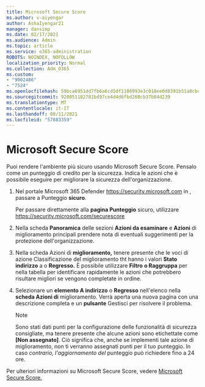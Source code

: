 ```yaml
---
title: Microsoft Secure Score
ms.author: v-aiyengar
author: AshaIyengar21
manager: dansimp
ms.date: 02/17/2021
ms.audience: Admin
ms.topic: article
ms.service: o365-administration
ROBOTS: NOINDEX, NOFOLLOW
localization_priority: Normal
ms.collection: Adm_O365
ms.custom:
- "9002486"
- "7524"
ms.openlocfilehash: 59bca6951dd7fb6a6cd5df1108993e3c018ee0d8391b51a0cbcaf3a61fc45a55
ms.sourcegitcommit: 920051182781bd97ce4d4d6fbd268cb37b84d239
ms.translationtype: MT
ms.contentlocale: it-IT
ms.lasthandoff: 08/11/2021
ms.locfileid: "57883359"
---
```

# <a name="microsoft-secure-score"></a>Microsoft Secure Score

Puoi rendere l'ambiente più sicuro usando Microsoft Secure Score. Pensalo come un punteggio di credito per la sicurezza. Indica le azioni che è possibile eseguire per migliorare la sicurezza dell'organizzazione.

1. Nel portale Microsoft 365 Defender <https://security.microsoft.com> in , passare a Punteggio **sicuro**.

   Per passare direttamente alla **pagina Punteggio** sicuro, utilizzare <https://security.microsoft.com/securescore>

2. Nella scheda **Panoramica** delle sezioni **Azioni da esaminare** e **Azioni** di miglioramento principali prendere nota di eventuali suggerimenti per la protezione dell'organizzazione.

3. Nella scheda Azioni di  **miglioramento,** tenere presente che le voci di azione Classificazione del miglioramento tht hanno i valori **Stato** **indirizzo** a o **Regresso.**  È possibile utilizzare **Filtro** **o Raggruppa** per nella tabella per identificare rapidamente le azioni che potrebbero risultare migliori se vengono completate in ordine.

4. Selezionare un **elemento A indirizzo** o **Regresso** nell'elenco nella **scheda Azioni di** miglioramento. Verrà aperta una nuova pagina con una descrizione completa e un **pulsante** Gestisci per risolvere il problema.

    > [!NOTE]
    > Sono stati dati punti per la configurazione delle funzionalità di sicurezza consigliate, ma tenere presente che alcune azioni sono etichettate come **[Non assegnato]**. Ciò significa che, anche se implementi tale azione di miglioramento, non ti verranno assegnati punti per il tuo punteggio. In caso *contrario, l'aggiornamento del* punteggio può richiedere fino a 24 ore.

Per ulteriori informazioni su Microsoft Secure Score, vedere [Microsoft Secure Score.](https://docs.microsoft.com/microsoft-365/security/defender/microsoft-secure-score)
